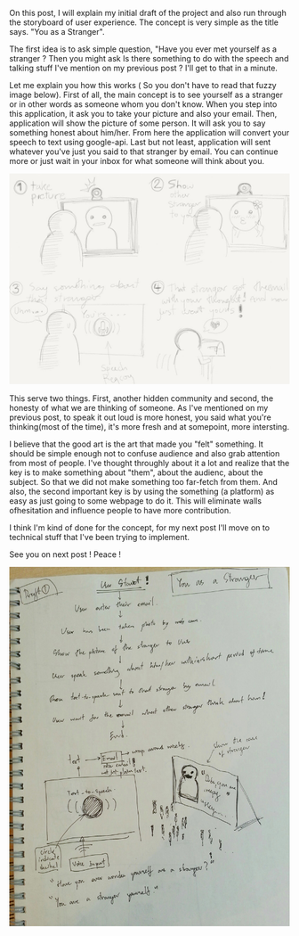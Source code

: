 On this post, I will explain my initial draft of the project and also run through the storyboard of user experience. The concept is very simple as the title says. "You as a Stranger".

The first idea is to ask simple question, "Have you ever met yourself as a stranger ? Then you might ask Is there something to do with the speech and talking stuff I've mention on my previous post ? I'll get to that in a minute.

Let me explain you how this works ( So you don't have to read that fuzzy image below). First of all, the main concept is to see yourself as a stranger or in other words as someone whom you don't know. When you step into this application, it ask you to take your picture and also your email. Then, application will show the picture of some person. It will ask you to say something honest about him/her. From here the application will convert your speech to text using google-api. Last but not least, application will sent whatever you've just you said to that stranger by email. You can continue more or just wait in your inbox for what someone will think about you.

![Story bord#1](../project_images/stybd.jpg?raw=true "Story Bord")

This serve two things. First, another hidden community and second, the honesty of what we are thinking of someone. As I've mentioned on my previous post, to speak it out loud is more honest, you said what you're thinking(most of the time), it's more fresh and at somepoint, more intersting. 

I believe that the good art is the art that made you "felt" something. It should be simple enough not to confuse audience and also grab attention from most of people. I've thought throughly about it a lot and realize that the key is to make something about "them", about the audienc, about the subject. So that we did not make something too far-fetch from them. And also, the second important key is by using the something (a platform) as easy as just going to some webpage to do it. This will eliminate walls ofhesitation and influence people to have more contribution.

I think I'm kind of done for the concept, for my next post I'll move on to technical stuff that I've been trying to implement. 

See you on next post ! Peace ! 

![Draft Project#1](../project_images/draft.jpg?raw=true "Draft1")
